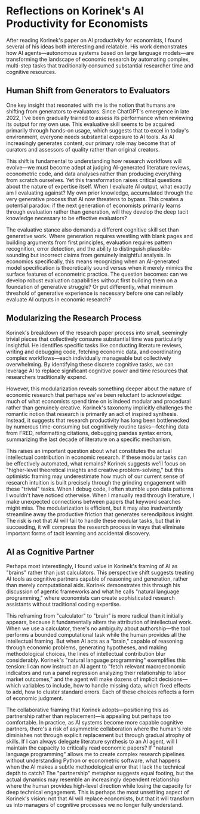# Reflections on Korinek's AI Productivity for Economists

After reading Korinek's paper on AI productivity for economists, I found several of his ideas both interesting and relatable. His work demonstrates how AI agents—autonomous systems based on large language models—are transforming the landscape of economic research by automating complex, multi-step tasks that traditionally consumed substantial researcher time and cognitive resources.

## Human Shift from Generators to Evaluators

One key insight that resonated with me is the notion that humans are shifting from generators to evaluators. Since ChatGPT's emergence in late 2022, I've been gradually trained to assess its performance when reviewing its output for my own use. This evaluative skill seems to be acquired primarily through hands-on usage, which suggests that to excel in today's environment, everyone needs substantial exposure to AI tools. As AI increasingly generates content, our primary role may become that of curators and assessors of quality rather than original creators. 

This shift is fundamental to understanding how research workflows will evolve—we must become adept at judging AI-generated literature reviews, econometric code, and data analyses rather than producing everything from scratch ourselves. Yet this transformation raises critical questions about the nature of expertise itself. When I evaluate AI output, what exactly am I evaluating against? My own prior knowledge, accumulated through the very generative process that AI now threatens to bypass. This creates a potential paradox: if the next generation of economists primarily learns through evaluation rather than generation, will they develop the deep tacit knowledge necessary to be effective evaluators? 

The evaluative stance also demands a different cognitive skill set than generative work. Where generation requires wrestling with blank pages and building arguments from first principles, evaluation requires pattern recognition, error detection, and the ability to distinguish plausible-sounding but incorrect claims from genuinely insightful analysis. In economics specifically, this means recognizing when an AI-generated model specification is theoretically sound versus when it merely mimics the surface features of econometric practice. The question becomes: can we develop robust evaluation capabilities without first building them on a foundation of generative struggle? Or put differently, what minimum threshold of generative experience is necessary before one can reliably evaluate AI outputs in economic research?

## Modularizing the Research Process

Korinek's breakdown of the research paper process into small, seemingly trivial pieces that collectively consume substantial time was particularly insightful. He identifies specific tasks like conducting literature reviews, writing and debugging code, fetching economic data, and coordinating complex workflows—each individually manageable but collectively overwhelming. By identifying these discrete cognitive tasks, we can leverage AI to replace significant cognitive power and time resources that researchers traditionally expend. 

However, this modularization reveals something deeper about the nature of economic research that perhaps we've been reluctant to acknowledge: much of what economists spend time on is indeed modular and procedural rather than genuinely creative. Korinek's taxonomy implicitly challenges the romantic notion that research is primarily an act of inspired synthesis. Instead, it suggests that research productivity has long been bottlenecked by numerous time-consuming but cognitively routine tasks—fetching data from FRED, reformatting citations, debugging pandas syntax errors, summarizing the last decade of literature on a specific mechanism.

This raises an important question about what constitutes the actual intellectual contribution in economic research. If these modular tasks can be effectively automated, what remains? Korinek suggests we'll focus on "higher-level theoretical insights and creative problem-solving," but this optimistic framing may underestimate how much of our current sense of research intuition is built precisely through the grinding engagement with these "trivial" tasks. When I debug code, I often stumble upon data patterns I wouldn't have noticed otherwise. When I manually read through literature, I make unexpected connections between papers that keyword searches might miss. The modularization is efficient, but it may also inadvertently streamline away the productive friction that generates serendipitous insight. The risk is not that AI will fail to handle these modular tasks, but that in succeeding, it will compress the research process in ways that eliminate important forms of tacit learning and accidental discovery.

## AI as Cognitive Partner

Perhaps most interestingly, I found value in Korinek's framing of AI as "brains" rather than just calculators. This perspective shift suggests treating AI tools as cognitive partners capable of reasoning and generation, rather than merely computational aids. Korinek demonstrates this through his discussion of agentic frameworks and what he calls "natural language programming," where economists can create sophisticated research assistants without traditional coding expertise. 

This reframing from "calculator" to "brain" is more radical than it initially appears, because it fundamentally alters the attribution of intellectual work. When we use a calculator, there's no ambiguity about authorship—the tool performs a bounded computational task while the human provides all the intellectual framing. But when AI acts as a "brain," capable of reasoning through economic problems, generating hypotheses, and making methodological choices, the lines of intellectual contribution blur considerably. Korinek's "natural language programming" exemplifies this tension: I can now instruct an AI agent to "fetch relevant macroeconomic indicators and run a panel regression analyzing their relationship to labor market outcomes," and the agent will make dozens of implicit decisions—which variables to include, how to handle missing data, which fixed effects to add, how to cluster standard errors. Each of these choices reflects a form of economic judgment.

The collaborative framing that Korinek adopts—positioning this as partnership rather than replacement—is appealing but perhaps too comfortable. In practice, as AI systems become more capable cognitive partners, there's a risk of asymmetric collaboration where the human's role diminishes not through explicit replacement but through gradual atrophy of skills. If I can always delegate literature synthesis to an AI agent, will I maintain the capacity to critically read economic papers? If "natural language programming" allows me to create complex research pipelines without understanding Python or econometric software, what happens when the AI makes a subtle methodological error that I lack the technical depth to catch? The "partnership" metaphor suggests equal footing, but the actual dynamics may resemble an increasingly dependent relationship where the human provides high-level direction while losing the capacity for deep technical engagement. This is perhaps the most unsettling aspect of Korinek's vision: not that AI will replace economists, but that it will transform us into managers of cognitive processes we no longer fully understand.
